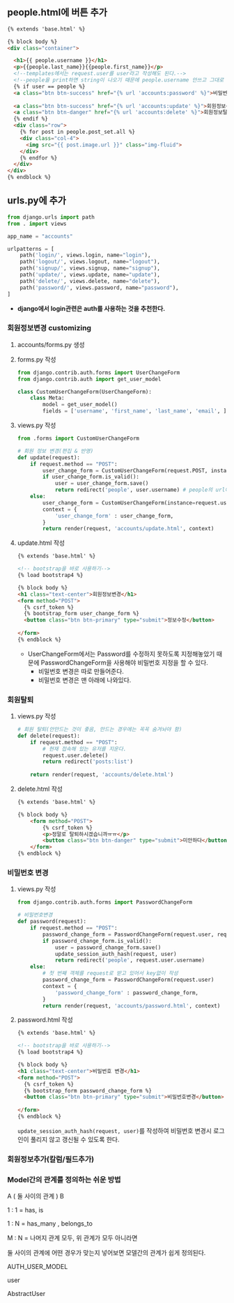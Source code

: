 ## people.html에 버튼 추가

```html
{% extends 'base.html' %}

{% block body %}
<div class="container">

  <h1>{{ people.username }}</h1>
  <p>{{people.last_name}}{{people.first_name}}</p>
  <!--templates에서는 request.user를 user라고 작성해도 된다.-->
  <!--people을 print하면 string이 나오기 때문에 people.username 안쓰고 그대로 써줘도 된다.-->
  {% if user == people %}
  <a class="btn btn-success" href="{% url 'accounts:password' %}">비밀번호변경</a>
  
  <a class="btn btn-success" href="{% url 'accounts:update' %}">회원정보수정</a>
  <a class="btn btn-danger" href="{% url 'accounts:delete' %}">회원정보탈퇴</a>
  {% endif %}
  <div class="row">
    {% for post in people.post_set.all %}
    <div class="col-4">
      <img src="{{ post.image.url }}" class="img-fluid">
    </div>
    {% endfor %}
  </div>
</div>
{% endblock %}
```

## urls.py에 추가

```python
from django.urls import path
from . import views

app_name = "accounts"

urlpatterns = [
    path('login/', views.login, name="login"),
    path('logout/', views.logout, name="logout"),
    path('signup/', views.signup, name="signup"),
    path('update/', views.update, name="update"),
    path('delete/', views.delete, name="delete"),
    path('password/', views.password, name="password"),
]
```



* **django에서 login관련은 auth를 사용하는 것을 추천한다.**



### 회원정보변경 customizing

1. accounts/forms.py 생성

2. forms.py 작성

   ```python
   from django.contrib.auth.forms import UserChangeForm
   from django.contrib.auth import get_user_model
   
   class CustomUserChangeForm(UserChangeForm):
       class Meta:
           model = get_user_model()
           fields = ['username', 'first_name', 'last_name', 'email', ] # 수정할 내용
   ```

3. views.py 작성

   ```python
   from .forms import CustomUserChangeForm
   
   # 회원 정보 변경(편집 & 반영)
   def update(request):
       if request.method == "POST":
           user_change_form = CustomUserChangeForm(request.POST, instance=request.user)
           if user_change_form.is_valid():
               user = user_change_form.save()
               return redirect('people', user.username) # people의 url에는 username을 보내어 줘야 하기 때문에 추가한다.
       else:
           user_change_form = CustomUserChangeForm(instance=request.user) # 현재 로그인 된 유저 # instance라는 키워드 인자에 넣어주기 (첫 번째 인자로 instance를 받지 않는 경우)
           context = {
               'user_change_form' : user_change_form,
           }
           return render(request, 'accounts/update.html', context)
   ```

4. update.html 작성

   ```html
   {% extends 'base.html' %}
   
   <!-- bootstrap을 바로 사용하기-->
   {% load bootstrap4 %}
   
   {% block body %}
   <h1 class="text-center">회원정보변경</h1>
   <form method="POST">
     {% csrf_token %}
     {% bootstrap_form user_change_form %}
     <button class="btn btn-primary" type="submit">정보수정</button>
     
   </form>
   {% endblock %}
   ```

   * UserChangeForm에서는 Password를 수정하지 못하도록 지정해놓았기 때문에 PasswordChangeForm을 사용해야 비밀번호 지정을 할 수 있다.
     * 비밀번호 변경은 따로 만들어준다.
     * 비밀번호 변경은 맨 아래에 나와있다.


### 회원탈퇴

1. views.py 작성

   ```python
   # 회원 탈퇴(안만드는 것이 좋음, 만드는 경우에는 꼭꼭 숨겨놔야 함)
   def delete(request):
       if request.method == "POST":
           # 현재 접속해 있는 유저를 지운다.
           request.user.delete()  
           return redirect('posts:list')
       
       return render(request, 'accounts/delete.html')
   ```

2. delete.html 작성

   ```html
   {% extends 'base.html' %}
   
   {% block body %}
       <form method="POST">
           {% csrf_token %}
           <p>정말로 탈퇴하시겠습니까ㅠㅠ</p>
           <button class="btn btn-danger" type="submit">미안하다</button>
       </form>
   {% endblock %}
   ```



### 비밀번호 변경

1. views.py 작성

   ```python
   from django.contrib.auth.forms import PasswordChangeForm
   
   # 비밀번호변경
   def password(request):
       if request.method == "POST":
           password_change_form = PasswordChangeForm(request.user, request.POST)
           if password_change_form.is_valid():
               user = password_change_form.save()
               update_session_auth_hash(request, user)
               return redirect('people', request.user.username)
       else:
           # 첫 번째 객체를 request로 받고 있어서 key없이 작성
           password_change_form = PasswordChangeForm(request.user)
           context = {
               'password_change_form' : password_change_form,
           }
           return render(request, 'accounts/password.html', context)
   ```

2. password.html 작성

   ```html
   {% extends 'base.html' %}
   
   <!-- bootstrap을 바로 사용하기-->
   {% load bootstrap4 %}
   
   {% block body %}
   <h1 class="text-center">비밀번호 변경</h1>
   <form method="POST">
     {% csrf_token %}
     {% bootstrap_form password_change_form %}
     <button class="btn btn-primary" type="submit">비밀번호변경</button>
     
   </form>
   {% endblock %}
   ```

   `update_session_auth_hash(request, user)`를 작성하여 비밀번호 변경시 로그인이 풀리지 않고 갱신될 수 있도록 한다. 



###   회원정보추가(칼럼/필드추가)







###  Model간의 관계를 정의하는 쉬운 방법 

A ( 둘 사이의 관계 ) B

1 : 1  = has, is 

1 : N = has_many , belongs_to

M : N = 나머지 관계 모두, 위 관계가 모두 아니라면 

둘 사이의 관계에 어떤 경우가 맞는지 넣어보면 모델간의 관계가 쉽게 정의된다. 





AUTH_USER_MODEL

user

AbstractUser



